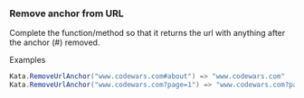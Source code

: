 ### Remove anchor from URL

Complete the function/method so that it returns the url with anything after the anchor (#) removed.

Examples
```c#
Kata.RemoveUrlAnchor("www.codewars.com#about") => "www.codewars.com"
Kata.RemoveUrlAnchor("www.codewars.com?page=1") => "www.codewars.com?page=1"
